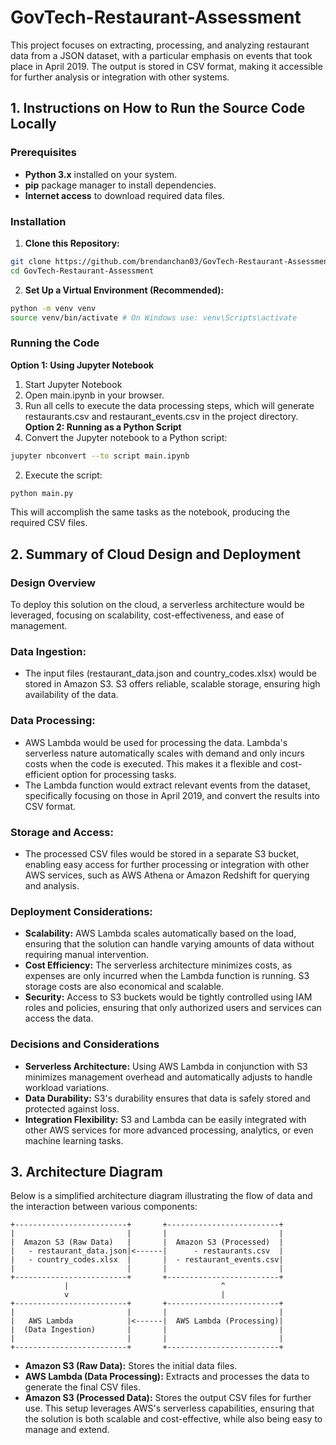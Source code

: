 # GovTech-Restaurant-Assessment
This project focuses on extracting, processing, and analyzing restaurant data from a JSON dataset, with a particular emphasis on events that took place in April 2019. The output is stored in CSV format, making it accessible for further analysis or integration with other systems.
## 1. Instructions on How to Run the Source Code Locally
### Prerequisites
- **Python 3.x** installed on your system.
- **pip** package manager to install dependencies.
- **Internet access** to download required data files.
### Installation
1. **Clone this Repository:**
```bash
git clone https://github.com/brendanchan03/GovTech-Restaurant-Assessment.git
cd GovTech-Restaurant-Assessment
```
2. **Set Up a Virtual Environment (Recommended):**
```bash
python -m venv venv
source venv/bin/activate # On Windows use: venv\Scripts\activate
```
### Running the Code
**Option 1: Using Jupyter Notebook**
1. Start Jupyter Notebook
2. Open main.ipynb in your browser.
3. Run all cells to execute the data processing steps, which will generate restaurants.csv and restaurant_events.csv in the project directory.
**Option 2: Running as a Python Script**
1. Convert the Jupyter notebook to a Python script:
```bash
jupyter nbconvert --to script main.ipynb
```
2. Execute the script:
```bash
python main.py
```
This will accomplish the same tasks as the notebook, producing the required CSV files.

## 2. Summary of Cloud Design and Deployment
### Design Overview
To deploy this solution on the cloud, a serverless architecture would be leveraged, focusing on scalability, cost-effectiveness, and ease of management.
### Data Ingestion:
- The input files (restaurant_data.json and country_codes.xlsx) would be stored in Amazon S3. S3 offers reliable, scalable storage, ensuring high availability of the data.
### Data Processing:
- AWS Lambda would be used for processing the data. Lambda's serverless nature automatically scales with demand and only incurs costs when the code is executed. This makes it a flexible and cost-efficient option for processing tasks.
- The Lambda function would extract relevant events from the dataset, specifically focusing on those in April 2019, and convert the results into CSV format.
### Storage and Access:
- The processed CSV files would be stored in a separate S3 bucket, enabling easy access for further processing or integration with other AWS services, such as AWS Athena or Amazon Redshift for querying and analysis.
### Deployment Considerations:
- **Scalability:** AWS Lambda scales automatically based on the load, ensuring that the solution can handle varying amounts of data without requiring manual intervention.
- **Cost Efficiency:** The serverless architecture minimizes costs, as expenses are only incurred when the Lambda function is running. S3 storage costs are also economical and scalable.
- **Security:** Access to S3 buckets would be tightly controlled using IAM roles and policies, ensuring that only authorized users and services can access the data.
### Decisions and Considerations
- **Serverless Architecture:** Using AWS Lambda in conjunction with S3 minimizes management overhead and automatically adjusts to handle workload variations.
- **Data Durability:** S3's durability ensures that data is safely stored and protected against loss.
- **Integration Flexibility:** S3 and Lambda can be easily integrated with other AWS services for more advanced processing, analytics, or even machine learning tasks.

## 3. Architecture Diagram
Below is a simplified architecture diagram illustrating the flow of data and the interaction between various components:
`````
+-------------------------+       +-------------------------+
|                         |       |                         |
|  Amazon S3 (Raw Data)   |       |  Amazon S3 (Processed)  |
|   - restaurant_data.json|<------|      - restaurants.csv  |
|   - country_codes.xlsx  |       |  - restaurant_events.csv|
|                         |       |                         |
+-------------------------+       +-------------------------+
            |                                  ^
            v                                  |
+-------------------------+       +-------------------------+
|                         |       |                         |
|   AWS Lambda            |<------|  AWS Lambda (Processing)|
|  (Data Ingestion)       |       |                         |
|                         |       |                         |
+-------------------------+       +-------------------------+
`````
- **Amazon S3 (Raw Data):** Stores the initial data files.
- **AWS Lambda (Data Processing):**  Extracts and processes the data to generate the final CSV files.
- **Amazon S3 (Processed Data):** Stores the output CSV files for further use.
This setup leverages AWS's serverless capabilities, ensuring that the solution is both scalable and cost-effective, while also being easy to manage and extend.